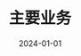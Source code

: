 ---
title: 主要业务
date: 2024-01-01

type: landing

sections:
  - block: people
    content:
      title: 主要业务
      text: |
        集团为注册消防装置承建商，在香港从事安装、保养、修理或检查消防安全系统超过30年。消防安全系统主要包括火灾报警系统、水和气体表达系统、消火栓和软管卷盘系统、应急照明系统和便携式消防设备。<br><br>
      user_groups:
          - Business
      sort_by: Params.last_name
      sort_ascending: true
    design:
      show_interests: true
      show_role: true
---